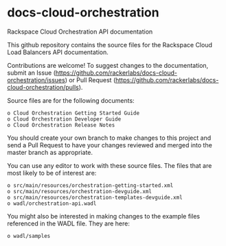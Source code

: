 docs-cloud-orchestration
========================

Rackspace Cloud Orchestration API documentation

This github repository contains the source files for the Rackspace Cloud Load Balancers API documentation. 

Contributions are welcome! To suggest changes to the documentation, submit an Issue (https://github.com/rackerlabs/docs-cloud-orchestration/issues) or Pull Request (https://github.com/rackerlabs/docs-cloud-orchestration/pulls).

Source files are for the following documents:

    o Cloud Orchestration Getting Started Guide
    o Cloud Orchestration Developer Guide
    o Cloud Orchestration Release Notes

You should create your own branch to make changes to this project and send a Pull Request to have your changes
reviewed and merged into the master branch as appropriate.

You can use any editor to work with these source files. The files that are most likely to be of interest are:

    o src/main/resources/orchestration-getting-started.xml 
    o src/main/resources/orchestration-devguide.xml
    o src/main/resources/orchestration-templates-devguide.xml
    o wadl/orchestration-api.wadl

You might also be interested in making changes to the example files referenced in the WADL file. They are here:

    o wadl/samples

